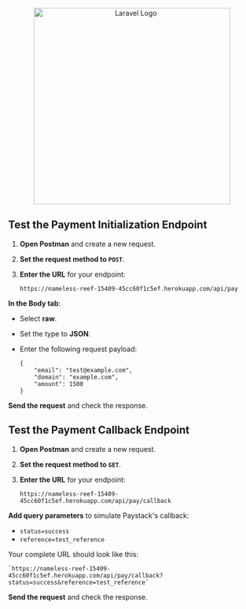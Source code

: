 <p align="center"><a href="https://laravel.com" target="_blank"><img src="https://raw.githubusercontent.com/laravel/art/master/logo-lockup/5%20SVG/2%20CMYK/1%20Full%20Color/laravel-logolockup-cmyk-red.svg" width="400" alt="Laravel Logo"></a></p>

## Test the Payment Initialization Endpoint

1.  **Open Postman** and create a new request.
    
2.  **Set the request method to `POST`**.
    
3.  **Enter the URL** for your endpoint:

    `https://nameless-reef-15409-45cc60f1c5ef.herokuapp.com/api/pay`

**In the Body tab**:

-   Select **raw**.
-   Set the type to **JSON**.
-   Enter the following request payload:

        {
	        "email": "test@example.com",
	        "domain": "example.com",
	        "amount": 1500
        }
**Send the request** and check the response.


## Test the Payment Callback Endpoint

1.  **Open Postman** and create a new request.
    
2.  **Set the request method to `GET`**.
    
3.  **Enter the URL** for your endpoint:
    
    `https://nameless-reef-15409-45cc60f1c5ef.herokuapp.com/api/pay/callback`

**Add query parameters** to simulate Paystack's callback:

-   `status=success`
-   `reference=test_reference`

Your complete URL should look like this:

    `https://nameless-reef-15409-45cc60f1c5ef.herokuapp.com/api/pay/callback?status=success&reference=test_reference`

**Send the request** and check the response.
